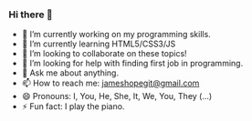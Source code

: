 ### Hi there 👋

- 🔭 I’m currently working on my programming skills.
- 🌱 I’m currently learning HTML5/CSS3/JS
- 👯 I’m looking to collaborate on these topics!
- 🤔 I’m looking for help with finding first job in programming.
- 💬 Ask me about anything.
- 📫 How to reach me: jameshopegit@gmail.com
- 😄 Pronouns: I, You, He, She, It, We, You, They (...)
- ⚡ Fun fact: I play the piano.
